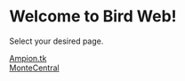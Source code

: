 # Welcome to Bird Web!
Select your desired page.

[Ampion.tk](/birdweb/ampiontk/index.md)<br>
[MonteCentral](/birdweb/montecentral/index.md)